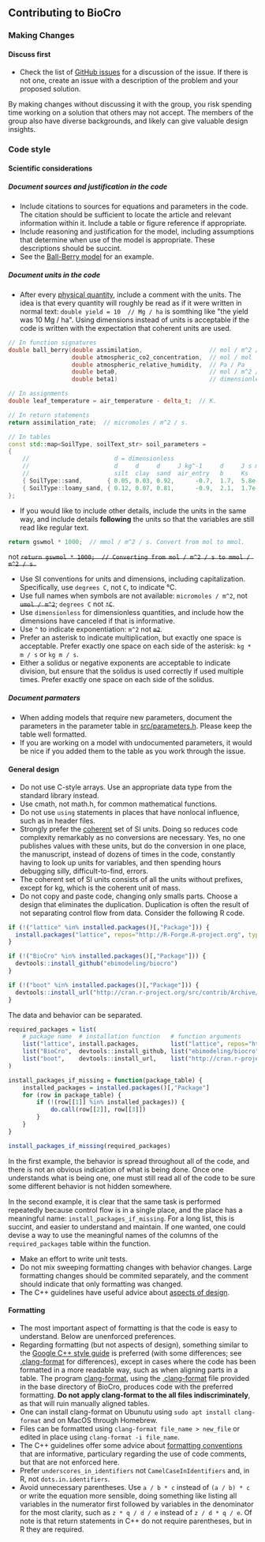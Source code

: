 ## Contributing to BioCro

### Making Changes

#### Discuss first
* Check the list of [GitHub issues](https://github.com/ebimodeling/biocro-dev/issues) for a discussion of the issue. If there is not one, create an issue with a description of the problem and your proposed solution.

 By making changes without discussing it with the group, you risk spending time working on a solution that others may not accept. The members of the group also have diverse backgrounds, and likely can give valuable design insights.

### Code style

#### Scientific considerations

##### Document sources and justification in the code
* Include citations to sources for equations and parameters in the code. The citation should be sufficient to locate the article and relevant information within it. Include a table or figure reference if appropriate.
* Include reasoning and justification for the model, including assumptions that determine when use of the model is appropriate.  These descriptions should be succint.
* See the [Ball-Berry model](../src/module_library/ball_berry.cpp) for an example.

##### Document units in the code
* After every [physical quantity](https://en.wikipedia.org/wiki/Physical_quantity), include a comment with the units. The idea is that every quantity will roughly be read as if it were written in normal text: ```double yield = 10  // Mg / ha``` is somthing like "the yield was 10 Mg / ha". Using dimensions instead of units is acceptable if the code is written with the expectation that coherent units are used.

 ```c++
 // In function signatures
 double ball_berry(double assimilation,                   // mol / m^2 / s
                   double atmospheric_co2_concentration,  // mol / mol
                   double atmospheric_relative_humidity,  // Pa / Pa
                   double beta0,                          // mol / m^2 / s
                   double beta1)                          // dimensionless from [mol / m^2 / s] / [mol / m^2 / s]

 // In assignments
 double leaf_temperature = air_temperature - delta_t;  // K.

 // In return statements
 return assimilation_rate;  // micromoles / m^2 / s.

 // In tables
 const std::map<SoilType, soilText_str> soil_parameters =
 {
     //                        d = dimensionless
     //                        d     d     d     J kg^-1     d     J s m^-3     d     d      d     Mg m^-3
     //                        silt  clay  sand  air_entry   b     Ks           satur fieldc wiltp bulk_density
     { SoilType::sand,       { 0.05, 0.03, 0.92,      -0.7,  1.7,  5.8e-3,      0.87, 0.09,  0.03, 1.60 } },
     { SoilType::loamy_sand, { 0.12, 0.07, 0.81,      -0.9,  2.1,  1.7e-3,      0.72, 0.13,  0.06, 1.55 } },
 };
 ```
* If you would like to include other details, include the units in the same way, and include details **following** the units so that the variables are still read like regular text.

 ```c++
 return gswmol * 1000;  // mmol / m^2 / s. Convert from mol to mmol.
 ```
 not ~~`return gswmol * 1000;  // Converting from mol / m^2 / s to mmol / m^2 / s.`~~
* Use SI conventions for units and dimensions, including capitalization. Specifically, use `degrees C`, not `C`, to indicate &deg;C.
* Use full names when symbols are not available: `micromoles / m^2`, not ~~`umol / m^2`~~; `degrees C` not ~~``*C``~~.
* Use `dimensionless` for dimensionless quantities, and include how the dimensions have canceled if that is informative.
* Use `^` to indicate exponentiation: `m^2` not ~~`m2`~~.
* Prefer an asterisk to indicate multiplication, but exactly one space is acceptable. Prefer exactly one space on each side of the asterisk: `kg * m / s` or `kg m / s`.
* Either a solidus or negative exponents are acceptable to indicate division, but ensure that the solidus is used correctly if used multiple times. Prefer exactly one space on each side of the solidus.

##### Document parmaters
* When adding models that require new parameters, document the parameters in the parameter table in [src/parameters.h](../src/parameters.h). Please keep the table well formatted.
* If you are working on a model with undocumented parameters, it would be nice if you added them to the table as you work through the issue.

#### General design
* Do not use C-style arrays. Use an appropriate data type from the standard library instead.
* Use cmath, not math.h, for common mathematical functions. 
* Do not use `using` statements in places that have nonlocal influence, such as in header files.
* Strongly prefer the [coherent](https://en.wikipedia.org/wiki/Coherence_%28units_of_measurement%29) set of SI units. Doing so reduces code complexity remarkably as no conversions are necessary. Yes, no one publishes values with these units, but do the conversion in one place, the manuscript, instead of dozens of times in the code, constantly having to look up units for variables, and then spending hours debugging silly, difficult-to-find, errors.
 * The coherent set of SI units consists of all the units without prefixes, except for kg, which is the coherent unit of mass.
* Do not copy and paste code, changing only smalls parts. Choose a design that eliminates the duplication. Duplication is often the result of not separating control flow from data. Consider the following R code.

 ```r
 if (!("lattice" %in% installed.packages()[,"Package"])) {
   install.packages("lattice", repos="http://R-Forge.R-project.org", type="source")
 }

 if (!("BioCro" %in% installed.packages()[,"Package"])) {
   devtools::install_github("ebimodeling/biocro")
 }

 if (!("boot" %in% installed.packages()[,"Package"])) {
   devtools::install_url("http://cran.r-project.org/src/contrib/Archive/boot/boot_1.3-7.tar.gz")
 }
 ```

 The data and behavior can be separated.
 ```r
 required_packages = list(
     # package name  # installation function   # function arguments
     list("lattice", install.packages,         list("lattice", repos="http://R-Forge.R-project.org", type="source")),
     list("BioCro",  devtools::install_github, list("ebimodeling/biocro")),
     list("boot",    devtools::install_url,    list("http://cran.r-project.org/src/contrib/Archive/boot/boot_1.3-7.tar.gz"))
 )

 install_packages_if_missing = function(package_table) {
     installed_packages = installed.packages()[,"Package"]
     for (row in package_table) {
         if (!(row[[1]] %in% installed_packages)) {
             do.call(row[[2]], row[[3]])
         }
     }
 }

 install_packages_if_missing(required_packages)
 ```

 In the first example, the behavior is spread throughout all of the code, and there is not an obvious indication of what is being done. Once one understands what is being one, one must still read all of the code to be sure some different behavior is not hidden somewhere.

 In the second example, it is clear that the same task is performed repeatedly because control flow is in a single place, and the place has a meaningful name: `install_packages_if_missing`. For a long list, this is succint, and easier to understand and maintain. If one wanted, one could devise a way to use the meaningful names of the columns of the `required_packages` table within the function.

* Make an effort to write unit tests.
* Do not mix sweeping formatting changes with behavior changes. Large formatting changes should be commited separately, and the comment should indicate that only formatting was changed.
* The C++ guidelines have useful advice about [aspects of design](https://isocpp.github.io/CppCoreGuidelines/CppCoreGuidelines#S-naming).

#### Formatting
* The most important aspect of formatting is that the code is easy to understand. Below are unenforced preferences.
* Regarding formatting (but not aspects of design), something similar to the [Google C++ style guide](https://google.github.io/styleguide/cppguide.html) is preferred (with some differences; see [.clang-format](../.clang-format) for differences), except in cases where the code has been formatted in a more readable way, such as when aligning parts in a table. The program [clang-format](https://clang.llvm.org/docs/ClangFormat.html), using the [.clang-format](../.clang-format) file provided in the base directory of BioCro, produces code with the preferred formatting. **Do not apply clang-format to the all files indiscriminately**, as that will ruin manually aligned tables.
 * One can install clang-format on Ubunutu using `sudo apt install clang-format` and on MacOS through Homebrew.
 * Files can be formatted using `clang-format file_name > new_file` or edited in place using `clang-format -i file_name`.
* The C++ guidelines offer some advice about [formatting conventions](https://isocpp.github.io/CppCoreGuidelines/CppCoreGuidelines#S-naming) that are informative, particulary regarding the use of code comments, but that are not enforced here. 
* Prefer `underscores_in_identifiers` not `CamelCaseInIdentifiers` and, in R, not `dots.in.identifiers`.
* Avoid unnecessary parentheses. Use `a / b * c` instead of `(a / b) * c` or write the equation more sensible, doing something like listing all variables in the numerator first followed by variables in the denominator for the most clarity, such as `z * q / d / e` instead of `z / d * q / e`. Of note is that return statements in C++ do not require parentheses, but in R they are required.

